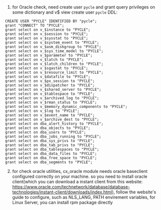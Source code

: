 1. for Oracle check, need create user `pycle` and grant query privileges on some dictionary and v$ view
create user `pycle` DDL:
```
CREATE USER "PYCLE" IDENTIFIED BY "pycle";
grant "CONNECT" TO "PYCLE";
grant select on v_$instance to "PYCLE";
grant select on v_$session to "PYCLE";
grant select on v_$sysstat to "PYCLE";
grant select on v_$system_event to "PYCLE";
grant select on v_$asm_diskgroup to "PYCLE";
grant select on v_$sys_time_model to "PYCLE";
grant select on v_$parameter to "PYCLE";
grant select on v_$latch to "PYCLE";
grant select on v_$latch_children to "PYCLE";
grant select on v_$sgastat to "PYCLE";
grant select on v_$resource_limit to "PYCLE";
grant select on v_$datafile to "PYCLE";
grant select on v_$px_session to "PYCLE";
grant select on v_$dispatcher to "PYCLE";
grant select on v_$shared_server to "PYCLE";
grant select on v_$tablespace to "PYCLE";
grant select on v_$archived_log to "PYCLE";
grant select on v_$rman_status to "PYCLE";
grant select on v_$memory_dynamic_components to "PYCLE";
grant select on v_$log to "PYCLE";
grant select on v_$event_name to "PYCLE";
grant select on v_$archive_dest to "PYCLE";
grant select on dba_alert_history to "PYCLE";
grant select on dba_objects to "PYCLE";
grant select on dba_users to "PYCLE";
grant select on dba_jobs_running to "PYCLE";
grant select on dba_sys_privs to "PYCLE";
grant select on dba_tab_privs to "PYCLE";
grant select on dba_tablespaces to "PYCLE";
grant select on dba_data_files to "PYCLE";
grant select on dba_free_space to "PYCLE";
grant select on dba_segments to "PYCLE";
```

2. for check oracle utilities, cx_oracle module needs oracle baseclient configured correctly on your machine. so you need to install oracle client(which you can download a instant client from this website: https://www.oracle.com/technetwork/database/database-technologies/instant-client/downloads/index.html), follow the website's guide to configure, such as NLS_LANG, PATH envirement variables,
for Linux Server, you can install rpm package directly